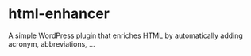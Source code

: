 # html-enhancer
A simple WordPress plugin that enriches HTML by automatically adding acronym, abbreviations, ...
